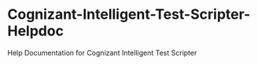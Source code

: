 # Cognizant-Intelligent-Test-Scripter-Helpdoc
Help Documentation for Cognizant Intelligent Test Scripter
